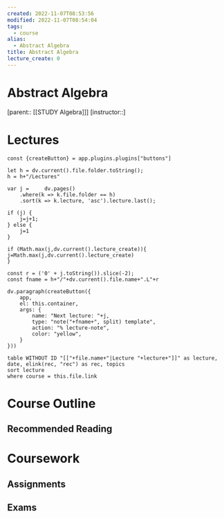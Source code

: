 ```yaml
---
created: 2022-11-07T08:53:56
modified: 2022-11-07T08:54:04
tags:
  - course
alias:
  - Abstract Algebra
title: Abstract Algebra
lecture_create: 0
---
```



# Abstract Algebra

[parent:: [[STUDY Algebra]]] [instructor::]

# Lectures

```dataviewjs
const {createButton} = app.plugins.plugins["buttons"]

let h = dv.current().file.folder.toString();
h = h+"/Lectures"

var j = 	dv.pages()
	.where(k => k.file.folder == h)
	.sort(k => k.lecture, 'asc').lecture.last();

if (j) {
	j=j+1;
} else {
	j=1
}

if (Math.max(j,dv.current().lecture_create)){
j=Math.max(j,dv.current().lecture_create)
}

const r = ('0' + j.toString()).slice(-2);
const fname = h+"/"+dv.current().file.name+".L"+r

dv.paragraph(createButton({
	app, 
	el: this.container, 
	args: {
		name: "Next lecture: "+j, 
		type: "note("+fname+", split) template", 
		action: "% lecture-note", 
		color: "yellow",
	}
}))
```



```dataview
table WITHOUT ID "[["+file.name+"|Lecture "+lecture+"]]" as lecture, date, elink(rec, "rec") as rec, topics
sort lecture
where course = this.file.link
```

# Course Outline

## Recommended Reading

# Coursework

## Assignments

## Exams
